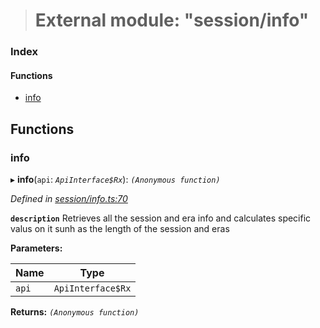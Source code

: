 > # External module: "session/info"

### Index

#### Functions

* [info](_session_info_.md#info)

## Functions

###  info

▸ **info**(`api`: *`ApiInterface$Rx`*): *`(Anonymous function)`*

*Defined in [session/info.ts:70](https://github.com/polkadot-js/api/blob/8c4320c/packages/api-derive/src/session/info.ts#L70)*

**`description`** Retrieves all the session and era info and calculates specific valus on it sunh as the length of the session and eras

**Parameters:**

Name | Type |
------ | ------ |
`api` | `ApiInterface$Rx` |

**Returns:** *`(Anonymous function)`*